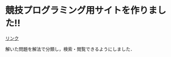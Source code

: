 # 競技プログラミング用サイトを作りました!!

[リンク](https://atcoder-collection.pages.dev/)

解いた問題を解法で分類し，検索・閲覧できるようにしました．
